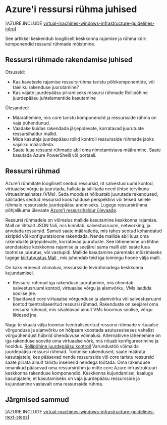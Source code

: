 <properties
    pageTitle="Ressursi pakuvad juhiseid | Microsoft Azure'i"
    description="Teavet ja rakendamist suuniseid Azure taristu teenused ressursirühma kasutamise kohta."
    documentationCenter=""
    services="virtual-machines-windows"
    authors="iainfoulds"
    manager="timlt"
    editor=""
    tags="azure-resource-manager"/>

<tags
    ms.service="virtual-machines-windows"
    ms.workload="infrastructure-services"
    ms.tgt_pltfrm="vm-windows"
    ms.devlang="na"
    ms.topic="article"
    ms.date="09/08/2016"
    ms.author="iainfou"/>

# <a name="azure-resource-group-guidelines"></a>Azure'i ressursi rühma juhised

[AZURE.INCLUDE [virtual-machines-windows-infrastructure-guidelines-intro](../../includes/virtual-machines-windows-infrastructure-guidelines-intro.md)] 

See artikkel keskendub loogiliselt keskkonna rajamise ja rühma kõik komponendid ressursi rühmade mõistmine.


## <a name="implementation-guidelines-for-resource-groups"></a>Ressursi rühmade rakendamise juhised

Otsuseid:

- Kas kavatsete rajamise ressursirühma taristu põhikomponentide, või täieliku rakenduse juurutamine?
- Kas vajate juurdepääsu piiramiseks ressursi rühmade Rollipõhine juurdepääsu juhtelementide kasutamine

Ülesanded:

- Määratlemine, mis core taristu komponendid ja ressursside rühma on vaja pühendunud.
- Vaadake kuidas rakendada järjepidevate, korratavad juurutuste ressursihaldur mallid.
- Mida kasutaja juurdepääsu rollid kontroll ressursside rühmade jaoks vajaliku määratleda.
- Saate luua ressursi rühmade abil oma nimetamistava määramine. Saate kasutada Azure PowerShelli või portaali.


## <a name="resource-groups"></a>Ressursi rühmad

Azure'i rühmitate loogiliselt seotud ressursid, nt salvestusruumi kontod, virtuaalse võrgu ja juurutada, hallata ja säilitada need ühtse tervikuna virtuaalmasinates (VMs). Seda moodust hõlbustab juurutada rakendused, säilitades seotud ressursid koos halduse perspektiivi või teised sellele rühmale ressursside juurdepääsu andmiseks. Lugege ressursirühma põhjalikuma ülevaate [Azure'i ressursihaldur ülevaade](../azure-resource-manager/resource-group-overview.md).

Ressursi rühmadele on võimalus mallide kasutamine keskkonna rajamise. Mall on lihtsalt JSON faili, mis kinnitab, salvestusruumi, networking, ja arvutada ressursid. Samuti saate määratleda, mis tahes seotud kohandatud skriptid või konfiguratsioone rakendada. Nende mallide abil luua oma rakenduste järjepidevate, korratavad juurutuste. See lähenemine on lihtne arendatakse keskkonna rajamise ja seejärel sama malli abil saate luua tootmise juurutus, või vastupidi. Mallide kasutamine paremaks mõistmiseks lugege [kiirtutvustus Mall](../resource-manager-template-walkthrough.md) , mis juhendab teid iga toimingu hoone välja malli.

On kaks erinevat võimalusi, ressursside levirühmadega keskkonna kujundamisel.

- Ressursi rühmad iga rakenduse juurutamine, mis ühendab salvestusruumi kontod, virtuaalse võrgu ja alamvõrku, VMs laadida soolise jne.
- Sisaldavad core virtuaalse võrgunduse ja alamvõrku või salvestusruumi kontod tsentraliseeritud ressursi rühmad. Rakenduste on seejärel oma ressursi rühmad, mis sisaldavad ainult VMs koormus soolise, võrgu liidesed jne.

Nagu te skaala välja loomise tsentraliseeritud ressursi rühmade virtuaalse võrgunduse ja alamvõrku on hõlpsam koostada asutusesiseses vahelist võrguühendust hübriid ühenduvuse võimalusi. Alternatiivne lähenemine on iga rakenduse soovite oma virtuaalse võrk, mis nõuab konfigureerimine ja hooldus.  [Rollipõhine juurdepääsu kontroll](../active-directory/role-based-access-control-what-is.md) Varundustöö võimalda juurdepääsu ressursi rühmad. Tootmise rakendused, saate määrata kasutajatele, kes pääsevad nende ressursside või core taristu ressursid saate piirata ainult taristu insenerid nendega töötada. Oma rakenduse omanikud pääsevad oma ressursirühm ja mitte core Azure infrastruktuuri keskkonna rakenduse komponendid. Keskkonna kujundamisel, kaaluge kasutajatele, et kasutamiseks on vaja juurdepääsu ressursside ja kujundamine vastavalt oma ressursside rühma. 


## <a name="next-steps"></a>Järgmised sammud

[AZURE.INCLUDE [virtual-machines-windows-infrastructure-guidelines-next-steps](../../includes/virtual-machines-windows-infrastructure-guidelines-next-steps.md)] 